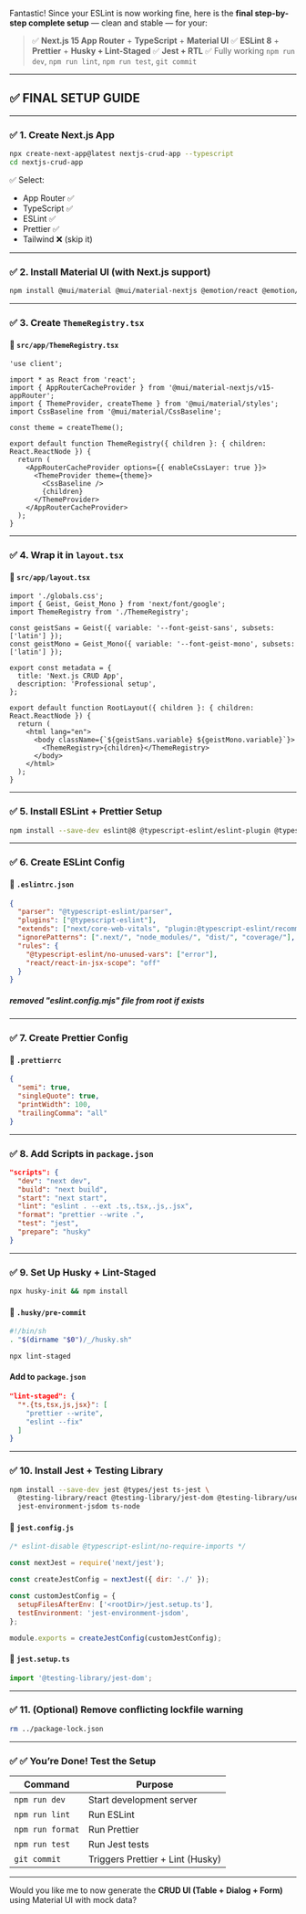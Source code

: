 Fantastic! Since your ESLint is now working fine, here is the **final step-by-step complete setup** — clean and stable — for your:

> ✅ **Next.js 15 App Router** + **TypeScript** + **Material UI**
> ✅ **ESLint 8** + **Prettier** + **Husky + Lint-Staged**
> ✅ **Jest + RTL**
> ✅ Fully working `npm run dev`, `npm run lint`, `npm run test`, `git commit`

---

## ✅ FINAL SETUP GUIDE

---

### ✅ 1. Create Next.js App

```bash
npx create-next-app@latest nextjs-crud-app --typescript
cd nextjs-crud-app
```

✅ Select:

- App Router ✅
- TypeScript ✅
- ESLint ✅
- Prettier ✅
- Tailwind ❌ (skip it)

---

### ✅ 2. Install Material UI (with Next.js support)

```bash
npm install @mui/material @mui/material-nextjs @emotion/react @emotion/styled @emotion/cache
```

---

### ✅ 3. Create `ThemeRegistry.tsx`

#### 📄 `src/app/ThemeRegistry.tsx`

```tsx
'use client';

import * as React from 'react';
import { AppRouterCacheProvider } from '@mui/material-nextjs/v15-appRouter';
import { ThemeProvider, createTheme } from '@mui/material/styles';
import CssBaseline from '@mui/material/CssBaseline';

const theme = createTheme();

export default function ThemeRegistry({ children }: { children: React.ReactNode }) {
  return (
    <AppRouterCacheProvider options={{ enableCssLayer: true }}>
      <ThemeProvider theme={theme}>
        <CssBaseline />
        {children}
      </ThemeProvider>
    </AppRouterCacheProvider>
  );
}
```

---

### ✅ 4. Wrap it in `layout.tsx`

#### 📄 `src/app/layout.tsx`

```tsx
import './globals.css';
import { Geist, Geist_Mono } from 'next/font/google';
import ThemeRegistry from './ThemeRegistry';

const geistSans = Geist({ variable: '--font-geist-sans', subsets: ['latin'] });
const geistMono = Geist_Mono({ variable: '--font-geist-mono', subsets: ['latin'] });

export const metadata = {
  title: 'Next.js CRUD App',
  description: 'Professional setup',
};

export default function RootLayout({ children }: { children: React.ReactNode }) {
  return (
    <html lang="en">
      <body className={`${geistSans.variable} ${geistMono.variable}`}>
        <ThemeRegistry>{children}</ThemeRegistry>
      </body>
    </html>
  );
}
```

---

### ✅ 5. Install ESLint + Prettier Setup

```bash
npm install --save-dev eslint@8 @typescript-eslint/eslint-plugin @typescript-eslint/parser eslint-config-prettier prettier
```

---

### ✅ 6. Create ESLint Config

#### 📄 `.eslintrc.json`

```json
{
  "parser": "@typescript-eslint/parser",
  "plugins": ["@typescript-eslint"],
  "extends": ["next/core-web-vitals", "plugin:@typescript-eslint/recommended", "prettier"],
  "ignorePatterns": [".next/", "node_modules/", "dist/", "coverage/"],
  "rules": {
    "@typescript-eslint/no-unused-vars": ["error"],
    "react/react-in-jsx-scope": "off"
  }
}
```

##### removed "eslint.config.mjs" file from root if exists

---

### ✅ 7. Create Prettier Config

#### 📄 `.prettierrc`

```json
{
  "semi": true,
  "singleQuote": true,
  "printWidth": 100,
  "trailingComma": "all"
}
```

---

### ✅ 8. Add Scripts in `package.json`

```json
"scripts": {
  "dev": "next dev",
  "build": "next build",
  "start": "next start",
  "lint": "eslint . --ext .ts,.tsx,.js,.jsx",
  "format": "prettier --write .",
  "test": "jest",
  "prepare": "husky"
}
```

---

### ✅ 9. Set Up Husky + Lint-Staged

```bash
npx husky-init && npm install
```

#### 📄 `.husky/pre-commit`

```bash
#!/bin/sh
. "$(dirname "$0")/_/husky.sh"

npx lint-staged
```

#### Add to `package.json`

```json
"lint-staged": {
  "*.{ts,tsx,js,jsx}": [
    "prettier --write",
    "eslint --fix"
  ]
}
```

---

### ✅ 10. Install Jest + Testing Library

```bash
npm install --save-dev jest @types/jest ts-jest \
  @testing-library/react @testing-library/jest-dom @testing-library/user-event \
  jest-environment-jsdom ts-node
```

#### 📄 `jest.config.js`

```js
/* eslint-disable @typescript-eslint/no-require-imports */

const nextJest = require('next/jest');

const createJestConfig = nextJest({ dir: './' });

const customJestConfig = {
  setupFilesAfterEnv: ['<rootDir>/jest.setup.ts'],
  testEnvironment: 'jest-environment-jsdom',
};

module.exports = createJestConfig(customJestConfig);
```

#### 📄 `jest.setup.ts`

```ts
import '@testing-library/jest-dom';
```

---

### ✅ 11. (Optional) Remove conflicting lockfile warning

```bash
rm ../package-lock.json
```

---

### ✅ ✅ You’re Done! Test the Setup

| Command          | Purpose                          |
| ---------------- | -------------------------------- |
| `npm run dev`    | Start development server         |
| `npm run lint`   | Run ESLint                       |
| `npm run format` | Run Prettier                     |
| `npm run test`   | Run Jest tests                   |
| `git commit`     | Triggers Prettier + Lint (Husky) |

---

Would you like me to now generate the **CRUD UI (Table + Dialog + Form)** using Material UI with mock data?
